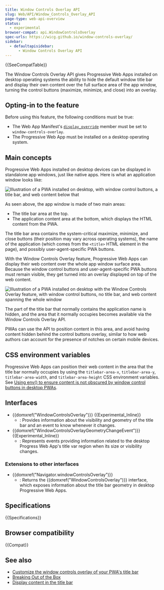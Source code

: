 ```yaml
---
title: Window Controls Overlay API
slug: Web/API/Window_Controls_Overlay_API
page-type: web-api-overview
status:
  - experimental
browser-compat: api.WindowControlsOverlay
spec-urls: https://wicg.github.io/window-controls-overlay/
sidebar:
  - defaultapisidebar:
      - Window Controls Overlay API
---
```


{{SeeCompatTable}}

The Window Controls Overlay API gives Progressive Web Apps installed on desktop operating systems the ability to hide the default window title bar and display their own content
over the full surface area of the app window, turning the control buttons (maximize, minimize, and close) into an overlay.

## Opting-in to the feature

Before using this feature, the following conditions must be true:

- The Web App Manifest's [`display_override`](/en-US/docs/Web/Progressive_web_apps/Manifest/Reference/display_override) member must be set to `window-controls-overlay`.
- The Progressive Web App must be installed on a desktop operating system.

## Main concepts

Progressive Web Apps installed on desktop devices can be displayed in standalone app windows, just like native apps. Here is what an application window looks like:

![Illustration of a PWA installed on desktop, with window control buttons, a title bar, and web content below that](desktop-pwa-window.png)

As seen above, the app window is made of two main areas:

- The title bar area at the top.
- The application content area at the bottom, which displays the HTML content from the PWA.

The title bar area contains the system-critical maximize, minimize, and close buttons (their position may vary across operating systems), the name of the application (which comes from the `<title>` HTML element in the page), and possibly user-agent-specific PWA buttons.

With the Window Controls Overlay feature, Progressive Web Apps can display their web content over the whole app window surface area. Because the window control buttons and user-agent-specific PWA buttons must remain visible, they get turned into an overlay displayed on top of the web content.

![Illustration of a PWA installed on desktop with the Window Controls Overlay feature, with window control buttons, no title bar, and web content spanning the whole window](desktop-pwa-window-wco.png)

The part of the title bar that normally contains the application name is hidden, and the area that it normally occupies becomes available via the Window Controls Overlay API.

PWAs can use the API to position content in this area, and avoid having content hidden behind the control buttons overlay, similar to how web authors can account for the presence of notches on certain mobile devices.

## CSS environment variables

Progressive Web Apps can position their web content in the area that the title bar normally occupies by using the `titlebar-area-x`, `titlebar-area-y`, `titlebar-area-width`, and `titlebar-area-height` CSS environment variables.
See [Using env() to ensure content is not obscured by window control buttons in desktop PWAs](/en-US/docs/Web/CSS/env#using_env_to_ensure_content_is_not_obscured_by_window_control_buttons_in_desktop_pwas).

## Interfaces

- {{domxref("WindowControlsOverlay")}} {{Experimental_Inline}}
  - : Provides information about the visibility and geometry of the title bar and an event to know whenever it changes.
- {{domxref("WindowControlsOverlayGeometryChangeEvent")}} {{Experimental_Inline}}
  - : Represents events providing information related to the desktop Progress Web App's title var region when its size or visibility changes.

### Extensions to other interfaces

- {{domxref("Navigator.windowControlsOverlay")}}
  - : Returns the {{domxref("WindowControlsOverlay")}} interface, which exposes information about the title bar geometry in desktop Progressive Web Apps.

## Specifications

{{Specifications}}

## Browser compatibility

{{Compat}}

## See also

- [Customize the window controls overlay of your PWA's title bar](https://web.dev/articles/window-controls-overlay)
- [Breaking Out of the Box](https://alistapart.com/article/breaking-out-of-the-box/)
- [Display content in the title bar](https://learn.microsoft.com/en-us/microsoft-edge/progressive-web-apps/how-to/window-controls-overlay)
